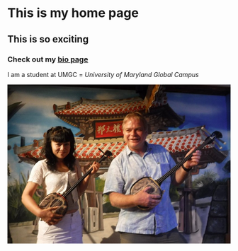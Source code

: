 # This is my home page

## This is so exciting

### Check out my [bio page](bio)

I am a student at UMGC =  *University of Maryland Global Campus*

![Sanshin](MeSanshin.JPG)

